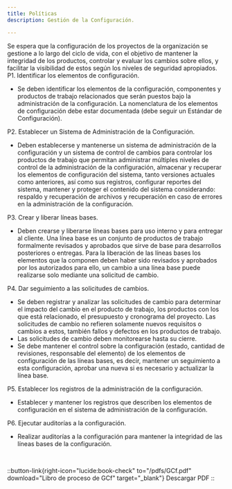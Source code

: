 ```yaml
---
title: Políticas
description: Gestión de la Configuración.

---
```

Se espera que la configuración de los proyectos de la organización se gestione a lo largo del ciclo de vida, con el objetivo de mantener la integridad de los productos, controlar y evaluar los cambios sobre ellos, y facilitar la visibilidad de estos según los niveles de seguridad apropiados.
P1. Identificar los elementos de configuración.
- Se deben identificar los elementos de la configuración, componentes y productos de trabajo relacionados que serán puestos bajo la administración de la configuración. La nomenclatura de los elementos de configuración debe estar documentada (debe seguir un Estándar de Configuración).

P2. Establecer un Sistema de Administración de la Configuración.
- Deben establecerse y mantenerse un sistema de administración de la configuración y un sistema de control de cambios para controlar los productos de trabajo que permitan administrar múltiples niveles de control de la administración de la configuración, almacenar y recuperar los elementos de configuración del sistema, tanto versiones actuales como anteriores, así como sus registros, configurar reportes del sistema, mantener y proteger el contenido del sistema considerando: respaldo y recuperación de archivos y recuperación en caso de errores en la administración de la configuración.

P3. Crear y liberar líneas bases.
- Deben crearse y liberarse líneas bases para uso interno y para entregar al cliente. Una línea base es un conjunto de productos de trabajo formalmente revisados y aprobados que sirve de base para desarrollos posteriores o entregas. Para la liberación de las líneas bases los elementos que la componen deben haber sido revisados y aprobados por los autorizados para ello, un cambio a una línea base puede realizarse solo mediante una solicitud de cambio.

P4. Dar seguimiento a las solicitudes de cambios.
- Se deben registrar y analizar las solicitudes de cambio para determinar el impacto del cambio en el producto de trabajo, los productos con los que está relacionado, el presupuesto y cronograma del proyecto. Las solicitudes de cambio no refieren solamente nuevos requisitos o cambios a estos, también fallos y defectos en los productos de trabajo.
- Las solicitudes de cambio deben monitorearse hasta su cierre.
- Se debe mantener el control sobre la configuración (estado, cantidad de revisiones, responsable del elemento) de los elementos de configuración de las líneas bases, es decir, mantener un seguimiento a esta configuración, aprobar una nueva si es necesario y actualizar la línea base.

P5. Establecer los registros de la administración de la configuración.
- Establecer y mantener los registros que describen los elementos de configuración en el sistema de administración de la configuración.

P6. Ejecutar auditorías a la configuración.
- Realizar auditorías a la configuración para mantener la integridad de las líneas bases de la configuración.

<br>

::button-link{right-icon="lucide:book-check" to="/pdfs/GCf.pdf" download="Libro de proceso de GCf" target="_blank"}
  Descargar PDF
::
